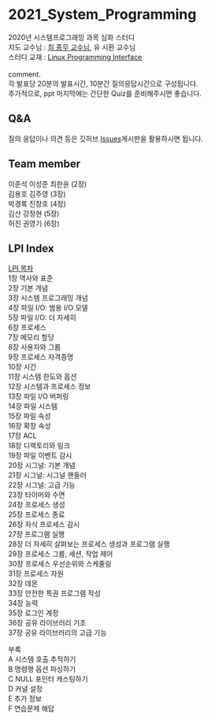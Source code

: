 # 2021_System_Programming
2020년 시스템프로그래밍 과목 심화 스터디 <br>
지도 교수님 : [최 종무 교수님](http://embedded.dankook.ac.kr/~choijm/), 유 시환 교수님<br>
스터디 교재 : [Linux Programming Interface](https://man7.org/tlpi/)<br>
<br>
comment.<br>
각 발표당 20분의 발표시간, 10분간 질의응답시간으로 구성됩니다.<br>
추가적으로, ppt 마지막에는 간단한 Quiz를 준비해주시면 좋습니다.<br>

## Q&A 
질의 응답이나 의견 등은 깃허브 [Issues](https://github.com/Dankook-EmbeddedSystem-Lab/2021_System_Programming/issues)게시판을 활용하시면 됩니다.

## Team member
이준석 이성준 최한윤 (2장)<br>
김용호 김주영 (3장)<br>
박경록 진창호 (4장)<br>
김산 강정현 (5장)<br>
허진 권영기 (6장)<br>

## LPI Index
[LPI 목차](https://man7.org/tlpi/download/TLPI-TOC-detailed.pdf)<br>
1장 역사와 표준<br>
2장 기본 개념<br>
3장 시스템 프로그래밍 개념<br>
4장 파일 I/O: 범용 I/O 모델<br>
5장 파일 I/O: 더 자세히<br>
6장 프로세스<br>
7장 메모리 할당<br>
8장 사용자와 그룹<br>
9장 프로세스 자격증명<br>
10장 시간<br>
11장 시스템 한도와 옵션<br>
12장 시스템과 프로세스 정보<br>
13장 파일 I/O 버퍼링<br>
14장 파일 시스템<br>
15장 파일 속성<br>
16장 확장 속성<br>
17장 ACL<br>
18장 디렉토리와 링크<br>
19장 파일 이벤트 감시<br>
20장 시그널: 기본 개념<br>
21장 시그널: 시그널 핸들러<br>
22장 시그널: 고급 기능<br>
23장 타이머와 수면<br>
24장 프로세스 생성<br>
25장 프로세스 종료<br>
26장 자식 프로세스 감시<br>
27장 프로그램 실행<br>
28장 더 자세히 살펴보는 프로세스 생성과 프로그램 실행<br>
29장 프로세스 그룹, 세션, 작업 제어<br>
30장 프로세스 우선순위와 스케줄링<br>
31장 프로세스 자원<br>
32장 데몬<br>
33장 안전한 특권 프로그램 작성<br>
34장 능력<br>
35장 로그인 계정<br>
36장 공유 라이브러리 기초<br>
37장 공유 라이브러리의 고급 기능<br>

부록<br>
A 시스템 호출 추적하기<br>
B 명령행 옵션 파싱하기<br>
C NULL 포인터 캐스팅하기<br>
D 커널 설정<br>
E 추가 정보<br>
F 연습문제 해답<br>

